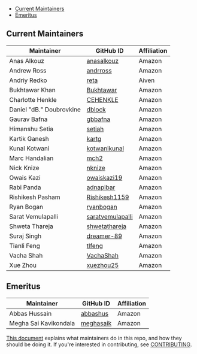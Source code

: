 - [Current Maintainers](#current-maintainers)
- [Emeritus](#emeritus)
  
## Current Maintainers

| Maintainer | GitHub ID | Affiliation |
| --------------- | --------- | ----------- |
| Anas Alkouz | [anasalkouz](https://github.com/anasalkouz) | Amazon |
| Andrew Ross   | [andrross](https://github.com/andrross)| Amazon |
| Andriy Redko | [reta](https://github.com/reta) | Aiven |
| Bukhtawar Khan | [Bukhtawar](https://github.com/Bukhtawar) | Amazon |
| Charlotte Henkle | [CEHENKLE](https://github.com/CEHENKLE) | Amazon |
| Daniel "dB." Doubrovkine | [dblock](https://github.com/dblock) | Amazon |
| Gaurav Bafna | [gbbafna](https://github.com/gbbafna) | Amazon |
| Himanshu Setia | [setiah](https://github.com/setiah) | Amazon |
| Kartik Ganesh | [kartg](https://github.com/kartg) | Amazon |
| Kunal Kotwani | [kotwanikunal](https://github.com/kotwanikunal) | Amazon |
| Marc Handalian | [mch2](https://github.com/mch2) | Amazon |
| Nick Knize | [nknize](https://github.com/nknize) | Amazon |
| Owais Kazi | [owaiskazi19](https://github.com/owaiskazi19) | Amazon |
| Rabi Panda | [adnapibar](https://github.com/adnapibar) | Amazon |
| Rishikesh Pasham | [Rishikesh1159](https://github.com/Rishikesh1159) | Amazon|
| Ryan Bogan | [ryanbogan](https://github.com/ryanbogan) | Amazon |
| Sarat Vemulapalli | [saratvemulapalli](https://github.com/saratvemulapalli) | Amazon |
| Shweta Thareja | [shwetathareja](https://github.com/shwetathareja) | Amazon |
| Suraj Singh | [dreamer-89](https://github.com/dreamer-89) | Amazon |
| Tianli Feng | [tlfeng](https://github.com/tlfeng) | Amazon |
| Vacha Shah | [VachaShah](https://github.com/VachaShah) | Amazon |
| Xue Zhou | [xuezhou25](https://github.com/xuezhou25) | Amazon |

## Emeritus

| Maintainer | GitHub ID | Affiliation |
| --------------- | --------- | ----------- |
| Abbas Hussain | [abbashus](https://github.com/abbashus) | Amazon |
| Megha Sai Kavikondala | [meghasaik](https://github.com/meghasaik) | Amazon |

[This document](https://github.com/opensearch-project/.github/blob/main/MAINTAINERS.md) explains what maintainers do in this repo, and how they should be doing it. If you're interested in contributing, see [CONTRIBUTING](CONTRIBUTING.md).
